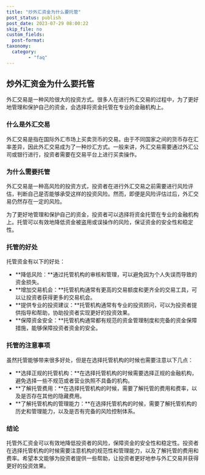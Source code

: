 ```yaml
---
title: "炒外汇资金为什么要托管"
post_status: publish
post_date: 2023-07-29 08:00:22
skip_file: no
custom_fields: 
  post-format: 
taxonomy:
  category:
        - "faq"
---
```


## 炒外汇资金为什么要托管

外汇交易是一种风险很大的投资方式。很多人在进行外汇交易的过程中，为了更好地管理和保护自己的资金，会选择将资金托管在专业的金融机构上。

### 什么是外汇交易

外汇交易是指在国际外汇市场上买卖货币的交易。由于不同国家之间的货币存在汇率差异，因此外汇交易成为了一种炒汇方式。一般来讲，外汇交易需要通过外汇公司或银行进行，投资者需要在交易平台上进行买卖操作。

### 为什么需要托管

外汇交易是一种高风险的投资方式，投资者在进行外汇交易之前需要进行风险评估，判断自己是否能够承受这样的投资风险。然而，即便是风险评估过后，外汇交易仍然存在一定的风险。

为了更好地管理和保护自己的资金，投资者可以选择将资金托管在专业的金融机构上。托管可以有效地降低资金被盗用或误操作的风险，保证资金的安全性和稳定性。

### 托管的好处

托管资金有以下的好处：

- **降低风险：**通过托管机构的审核和管理，可以避免因为个人失误而导致的资金损失。
- **增加交易机会：**托管机构通常有更高的交易额度和更齐全的交易工具，可以让投资者获得更多的交易机会。
- **提供专业的投资建议：**托管机构通常有专业的投资顾问，可以为投资者提供指导和帮助，协助投资者实现更好的投资效果。
- **保障资金安全：**托管机构通常都有规范的资金管理制度和完备的资金保障措施，能够保障投资者资金的安全。

### 托管的注意事项

虽然托管能够带来很多好处，但是在选择托管机构的时候也需要注意以下几点：

- **选择正规的托管机构：**在选择托管机构的时候需要选择正规的金融机构，避免选择一些不规范或者营业执照不具备的机构。
- **了解托管费用：**在选择托管机构的时候，需要了解托管的费用和费率，以及是否存在其他的隐藏费用。
- **了解托管机构的管理能力：**在选择托管机构的时候，需要了解托管机构的历史和管理能力，以及是否有完备的风险控制体系。

### 结论

托管外汇资金可以有效地降低投资者的风险，保障资金的安全性和稳定性。投资者在选择托管机构的时候需要注意机构的规范性和管理能力，以及了解托管的费用和费率。希望本文能够为投资者提供一些帮助，让投资者更好地参与外汇交易并获得更好的投资效果。
